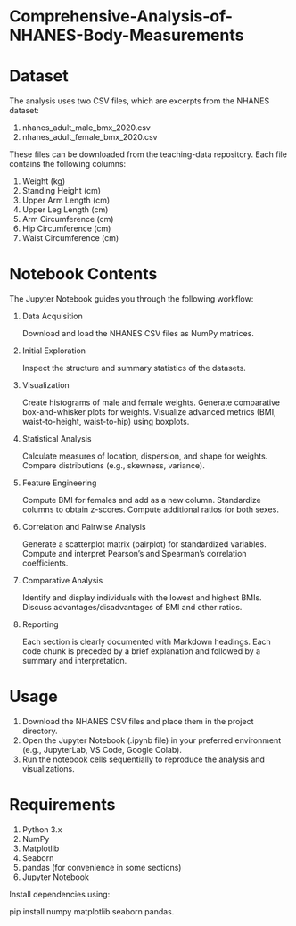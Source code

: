 # Comprehensive-Analysis-of-NHANES-Body-Measurements
# Dataset
The analysis uses two CSV files, which are excerpts from the NHANES dataset:

1. nhanes_adult_male_bmx_2020.csv
2. nhanes_adult_female_bmx_2020.csv

These files can be downloaded from the teaching-data repository.
Each file contains the following columns:

1. Weight (kg)
2. Standing Height (cm)
3. Upper Arm Length (cm)
4. Upper Leg Length (cm)
5. Arm Circumference (cm)
6. Hip Circumference (cm)
7. Waist Circumference (cm)

# Notebook Contents
The Jupyter Notebook guides you through the following workflow:

1. Data Acquisition
   
   Download and load the NHANES CSV files as NumPy matrices.
2. Initial Exploration

   Inspect the structure and summary statistics of the datasets.
3. Visualization

   Create histograms of male and female weights.
   Generate comparative box-and-whisker plots for weights.
   Visualize advanced metrics (BMI, waist-to-height, waist-to-hip) using boxplots.
4. Statistical Analysis

   Calculate measures of location, dispersion, and shape for weights.
   Compare distributions (e.g., skewness, variance).
5. Feature Engineering

   Compute BMI for females and add as a new column.
   Standardize columns to obtain z-scores.
   Compute additional ratios for both sexes.
6. Correlation and Pairwise Analysis

   Generate a scatterplot matrix (pairplot) for standardized variables.
   Compute and interpret Pearson’s and Spearman’s correlation coefficients.
7. Comparative Analysis

   Identify and display individuals with the lowest and highest BMIs.
   Discuss advantages/disadvantages of BMI and other ratios.
8. Reporting

   Each section is clearly documented with Markdown headings.
   Each code chunk is preceded by a brief explanation and followed by a summary and interpretation.
   
# Usage
1. Download the NHANES CSV files and place them in the project directory.
2. Open the Jupyter Notebook (.ipynb file) in your preferred environment (e.g., JupyterLab, VS Code, Google Colab).
3. Run the notebook cells sequentially to reproduce the analysis and visualizations.

# Requirements
1. Python 3.x
2. NumPy
3. Matplotlib
4. Seaborn
5. pandas (for convenience in some sections)
6. Jupyter Notebook

Install dependencies using:

pip install numpy matplotlib seaborn pandas.
